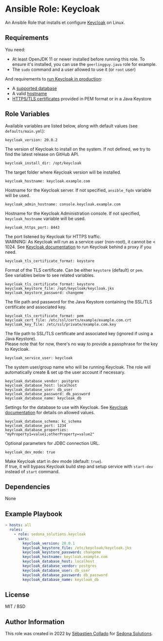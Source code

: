Ansible Role: Keycloak
=========

An Ansible Role that installs et configure [Keycloak](https://www.keycloak.org/) on Linux.

Requirements
------------

You need:
 - At least OpenJDK 11 or newer installed before running this role. To ensure it's installed, you can use the `geerlingguy.java` role for example.
 - The `sudo` command and a user allowed to use it (or `root` user)

And requirements to [run Keycloak in production](https://www.keycloak.org/server/configuration-production):
 - A [supported database](https://www.keycloak.org/server/db)
 - A valid [hostname](https://www.keycloak.org/server/configuration-production)
 - [HTTPS/TLS certificates](https://www.keycloak.org/server/db) provided in PEM format or in a Java Keystore

Role Variables
--------------

Available variables are listed below, along with default values (see `defaults/main.yml`):

    keycloak_version: 20.0.2

The version of Keycloak to install on the system. If not defined, we try to find the latest release on GitHub API.

    keycloak_install_dir: /opt/keycloak

The target folder where Keycloak version will be installed.

    keycloak_hostname: keycloak.example.com

Hostname for the Keycloak server. If not specified, `ansible_fqdn` variable will be used.

    keycloak_admin_hostname: console.keycloak.example.com

Hostname for the Keycloak Administration console. If not specified, `keycloak_hostname` variable will be used.

    keycloak_https_port: 8443

The port listened by Keycloak for HTTPS traffic.  
WARNING: As Keycloak will run as a service user (non-root), it cannot be < 1024. 
See [Keycloak documentation](https://www.keycloak.org/server/reverseproxy) to run Keycloak behind a proxy if you need. 

    keycloak_tls_certificate_format: keystore

Format of the TLS certificate. Can be either `keystore` (default) or `pem`.  
See variables below to see related variables.

    keycloak_tls_certificate_format: keystore
    keycloak_keystore_file: /opt/keycloak/keycloak.jks
    keycloak_keystore_password: changeme

The file path and password for the Java Keystore containing the SSL/TLS certificate and associated key.

    keycloak_tls_certificate_format: pem
    keycloak_cert_file: /etc/ssl/certs/example/example.com.crt
    keycloak_key_file: /etc/ssl/private/example.com.key

The file path to SSL/TLS certificate and associated key (ignored if using a Java Keystore).  
Please note that for now, there's no way to provide a passphrase for the key to Keycloak.

    keycloak_service_user: keycloak

The system user/group name who will be running Keycloak. The role will automatically create & set up the user account if necessary.

    keycloak_database_vendor: postgres
    keycloak_database_host: localhost
    keycloak_database_user: db_user
    keycloak_database_password: db_password
    keycloak_database_name: keycloak_db

Settings for the database to use with Keycloak. See [Keycloak documentation](https://www.keycloak.org/server/all-config#_database) for details on allowed values.

    keycloak_database_schema: kc_schema
    keycloak_database_port: 1234
    keycloak_database_properties: "myProperty1=value1;otherProperty=value2"

Optional parameters for JDBC connection URL.

    keycloak_dev_mode: true

Make Keycloak start in dev mode (default: `true`).  
If true, it will bypass Keycloak build step and setup service with `start-dev` instead of `start` command.


Dependencies
------------

None

Example Playbook
----------------

```yaml
- hosts: all
  roles:
    - role: sedona_solutions.keycloak
      vars:
        keycloak_version: 20.0.1
        keycloak_keystore_file: /etc/keycloak/keycloak.jks
        keycloak_keystore_password: changeme
        keycloak_hostname: keycloak.example.com
        keycloak_database_host: localhost
        keycloak_database_vendor: postgres
        keycloak_database_user: db_user
        keycloak_database_password: db_password
        keycloak_database_name: keycloak_db
```

License
-------

MIT / BSD

Author Information
------------------

This role was created in 2022 by [Sébastien Collado](https://github.com/scollado) for [Sedona Solutions](https://github.com/Sedona-Solutions).
